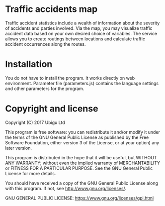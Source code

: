# Traffic accidents map
Traffic accident statistics include a wealth of information about the severity of accidents and parties involved.
Via the map, you may visualize traffic accident data based on your own desired choice of variables.
The service allows you to create routings between locations and calculate traffic accident occurrences along the routes.

# Installation
You do not have to install the program. It works directly on web environment.
Parameter file (parameters.js) contains the language settings and other parameters for the program.

# Copyright and license
Copyright (C) 2017 Ubigu Ltd

This program is free software: you can redistribute it and/or modify 
it under the terms of the GNU General Public License as published by
the Free Software Foundation, either version 3 of the License, or
at your option) any later version.

This program is distributed in the hope that it will be useful,
but WITHOUT ANY WARRANTY; without even the implied warranty of
MERCHANTABILITY or FITNESS FOR A PARTICULAR PURPOSE.  See the
GNU General Public License for more details.

You should have received a copy of the GNU General Public License
along with this program.  If not, see <http://www.gnu.org/licenses/>.

GNU GENERAL PUBLIC LICENSE: https://www.gnu.org/licenses/gpl.html
